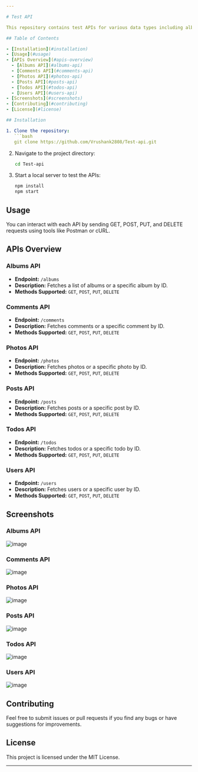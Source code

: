 ```yaml
---

# Test API

This repository contains test APIs for various data types including albums, comments, photos, posts, todos, and users. These APIs are built using JavaScript and can be tested locally to understand basic API functionalities.

## Table of Contents

- [Installation](#installation)
- [Usage](#usage)
- [APIs Overview](#apis-overview)
  - [Albums API](#albums-api)
  - [Comments API](#comments-api)
  - [Photos API](#photos-api)
  - [Posts API](#posts-api)
  - [Todos API](#todos-api)
  - [Users API](#users-api)
- [Screenshots](#screenshots)
- [Contributing](#contributing)
- [License](#license)

## Installation

1. Clone the repository:
   ```bash
   git clone https://github.com/Vrushank2808/Test-api.git
   ```
2. Navigate to the project directory:
   ```bash
   cd Test-api
   ```
3. Start a local server to test the APIs:
   ```bash
   npm install
   npm start
   ```

## Usage

You can interact with each API by sending GET, POST, PUT, and DELETE requests using tools like Postman or cURL.

## APIs Overview

### Albums API
- **Endpoint:** `/albums`
- **Description:** Fetches a list of albums or a specific album by ID.
- **Methods Supported:** `GET`, `POST`, `PUT`, `DELETE`

### Comments API
- **Endpoint:** `/comments`
- **Description:** Fetches comments or a specific comment by ID.
- **Methods Supported:** `GET`, `POST`, `PUT`, `DELETE`

### Photos API
- **Endpoint:** `/photos`
- **Description:** Fetches photos or a specific photo by ID.
- **Methods Supported:** `GET`, `POST`, `PUT`, `DELETE`

### Posts API
- **Endpoint:** `/posts`
- **Description:** Fetches posts or a specific post by ID.
- **Methods Supported:** `GET`, `POST`, `PUT`, `DELETE`

### Todos API
- **Endpoint:** `/todos`
- **Description:** Fetches todos or a specific todo by ID.
- **Methods Supported:** `GET`, `POST`, `PUT`, `DELETE`

### Users API
- **Endpoint:** `/users`
- **Description:** Fetches users or a specific user by ID.
- **Methods Supported:** `GET`, `POST`, `PUT`, `DELETE`

## Screenshots

### Albums API
![image](https://github.com/user-attachments/assets/d428c792-234f-46b6-9eb3-4b2d8ba9f139)

### Comments API
![image](https://github.com/user-attachments/assets/129459aa-87ed-47ab-93af-8f0c5722d3f0)

### Photos API
![image](https://github.com/user-attachments/assets/72b3661b-fb9e-442f-b1fa-3bed7a7a1e80)

### Posts API
![image](https://github.com/user-attachments/assets/aa0b24c5-0306-4134-841a-149de5463869)

### Todos API
![image](https://github.com/user-attachments/assets/6b2d04ea-818f-41b4-bd83-364a860372d2)

### Users API
![image](https://github.com/user-attachments/assets/8e72aaa6-aa51-4adf-955d-21cedd7c0eb9)

## Contributing

Feel free to submit issues or pull requests if you find any bugs or have suggestions for improvements.

## License

This project is licensed under the MIT License.

---
```

